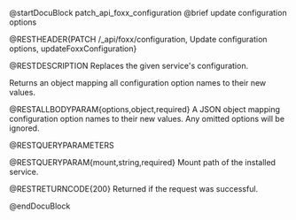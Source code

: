 @startDocuBlock patch_api_foxx_configuration
@brief update configuration options

@RESTHEADER{PATCH /_api/foxx/configuration, Update configuration options, updateFoxxConfiguration}

@RESTDESCRIPTION
Replaces the given service's configuration.

Returns an object mapping all configuration option names to their new values.

@RESTALLBODYPARAM{options,object,required}
A JSON object mapping configuration option names to their new values.
Any omitted options will be ignored.

@RESTQUERYPARAMETERS

@RESTQUERYPARAM{mount,string,required}
Mount path of the installed service.

@RESTRETURNCODE{200}
Returned if the request was successful.

@endDocuBlock
